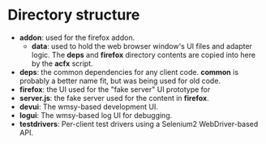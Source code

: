 # Directory structure

* **addon**: used for the firefox addon.
    * **data**: used to hold the web browser window's UI files and adapter logic.
    The **deps** and **firefox** directory contents are copied into here by the **acfx** script.
* **deps**: the common dependencies for any client code. **common** is probably
a better name fit, but was being used for old code.
* **firefox**: the UI used for the "fake server" UI prototype for
* **server.js**: the fake server used for the content in **firefox**.
* **devui**: The wmsy-based development UI.
* **logui**: The wmsy-based log UI for debugging.
* **testdrivers**: Per-client test drivers using a Selenium2 WebDriver-based API.

